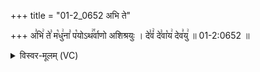 +++
title = "01-2_0652 अभि ते"

+++
अ꣣भि꣢ ते꣣ म꣡धु꣢ना꣣ प꣡योऽथ꣢꣯र्वाणो अशिश्रयुः । दे꣣वं꣢ दे꣣वा꣡य꣢ देव꣣यु꣢ ॥ 01-2:0652 ॥

<details><summary>विस्वर-मूलम् (VC)</summary>

अभि ते मधुना पयोऽथर्वाणो अशिश्रयुः । देवं देवाय देवयु ॥६५२॥
</details>